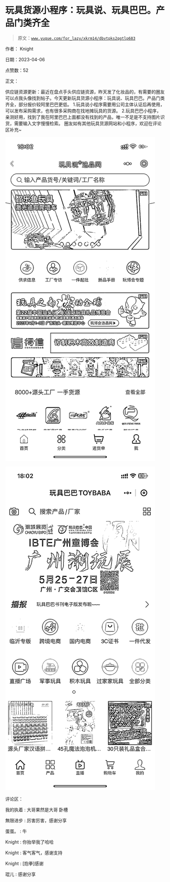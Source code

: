 # 玩具货源小程序：玩具说、玩具巴巴。产品门类齐全

> 原文：[`www.yuque.com/for_lazy/xkrm14/dbvtpks2qgtlp683`](https://www.yuque.com/for_lazy/xkrm14/dbvtpks2qgtlp683)

作者： Knight

日期：2023-04-06

点赞数：52

正文：

供应链资源更新：最近在盘点手头供应链资源，昨天发了化妆品的，有需要的圈友可以点我头像找到帖子。今天更新玩具货源小程序：玩具说、玩具巴巴。产品门类齐全，部分报价较阿里巴巴更低。 1.玩具说小程序需要用公司主体认证后再使用，可以发布采购需求，也有很多采购商在找地摊玩具的货源。 2.玩具巴巴小程序，亲测好用，找到了我在阿里巴巴上面都没有找到的产品，唯一不足是不支持图片识货，需要输入文字慢慢检索。 圈友如有其他玩具货源网站和小程序，欢迎在评论区补充~

![](img/fc0333b8d623891ff731910c8fea3508.png)

![](img/e11915de871a78c636f6da6818a57472.png)

评论区：

我的执着 : 大哥果然是大哥 卧槽

無限进步 : 厉害厉害，感谢分享

蛋蛋。 : 牛

Knight : 你抬举我了哈哈

Knight : 客气客气，感谢支持

Knight : [抱拳]感谢

琨儿 : 感谢分享



